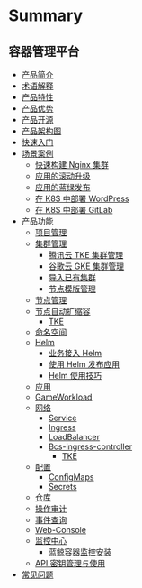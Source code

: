 # Summary

## 容器管理平台

* [产品简介](UserGuide/Introduction/README.md)
* [术语解释](UserGuide/Concepts/Concepts_Terminology.md)
* [产品特性](UserGuide/Function/features.md)
* [产品优势](UserGuide/Function/superiority.md)
* [产品开源](UserGuide/Function/opensource.md)
* [产品架构图](UserGuide/Architecture/Architecture.md)
* [快速入门](UserGuide/QuickStart/QuickStart.md)
* [场景案例]()
    * [快速构建 Nginx 集群](UserGuide/Scenes/Bcs_deploy_nginx_cluster.md)
    * [应用的滚动升级](UserGuide/Scenes/Bcs_app_Rolling_Update_Deployment.md)
    * [应用的蓝绿发布](UserGuide/Scenes/Bcs_blue_green_deployment.md)
    * [在 K8S 中部署 WordPress](UserGuide/Scenes/Deploy_wordpress.md)
    * [在 K8S 中部署 GitLab](UserGuide/Scenes/Deploy_gitlab_ce.md)
* [产品功能]()
    * [项目管理](UserGuide/Function/project_management.md)
    * [集群管理]()
        * [腾讯云 TKE 集群管理](UserGuide/Function/cluster_management.md)
        * [谷歌云 GKE 集群管理](UserGuide/Function/cluster_management.md)
        * [导入已有集群](UserGuide/Function/cluster_management.md)
        * [节点模版管理](UserGuide/Function/node_template_management.md)
    * [节点管理](UserGuide/Function/node_management.md)
    * [节点自动扩缩容]()
        * [TKE](UserGuide/Function/auto_scaler-tke.md)
    * [命名空间](UserGuide/Function/namespace.md)
    * [Helm]()
        * [业务接入 Helm](UserGuide/Function/helm/ServiceAccess.md)
        * [使用 Helm 发布应用](UserGuide/Function/helm/Release.md)
        * [Helm 使用技巧](UserGuide/Function/helm/Skills.md)
    * [应用](UserGuide/Function/k8s/Application.md)
    * [GameWorkload](UserGuide/Function/game-workload.md)
    * [网络]()
        * [Service](UserGuide/Function/k8s/network/Service.md)
        * [Ingress](UserGuide/Function/k8s/network/Ingress.md)
        * [LoadBalancer](UserGuide/Function/k8s/network/LoadBalancer.md)
        * [Bcs-ingress-controller]()
            * [TKE](UserGuide/Function/bcs-ingress-controller-tke.md)
    * [配置]()
        * [ConfigMaps](UserGuide/Function/k8s/configuration/ConfigMap.md)
        * [Secrets](UserGuide/Function/k8s/configuration/Secret.md)
    * [仓库](UserGuide/Function/image_repo.md)
    * [操作审计](UserGuide/Function/operation_audit.md)
    * [事件查询](UserGuide/Function/event_query.md)
    * [Web-Console](UserGuide/Function/web_console/Description.md)
    * [监控中心]()
        * [蓝鲸容器监控安装](UserGuide/Function/container_monitor.md)
    * [API 密钥管理与使用](UserGuide/Function/bcs-api-key.md)
* [常见问题](UserGuide/FAQ/faq.md)